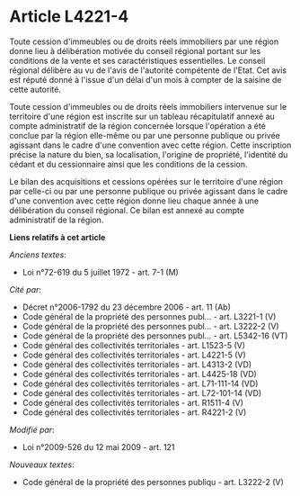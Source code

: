 # Article L4221-4

Toute cession d'immeubles ou de droits réels immobiliers par une région donne lieu à délibération motivée du conseil régional
portant sur les conditions de la vente et ses caractéristiques essentielles. Le conseil régional délibère au vu de l'avis de
l'autorité compétente de l'Etat. Cet avis est réputé donné à l'issue d'un délai d'un mois à compter de la saisine de cette
autorité. 

Toute cession d'immeubles ou de droits réels immobiliers intervenue sur le territoire d'une région est inscrite sur un
tableau récapitulatif annexé au compte administratif de la région concernée lorsque l'opération a été conclue par la région
elle-même ou par une personne publique ou privée agissant dans le cadre d'une convention avec cette région. Cette inscription
précise la nature du bien, sa localisation, l'origine de propriété, l'identité du cédant et du cessionnaire ainsi que les
conditions de la cession. 

Le bilan des acquisitions et cessions opérées sur le territoire d'une région par celle-ci ou par une personne publique ou
privée agissant dans le cadre d'une convention avec cette région donne lieu chaque année à une délibération du conseil
régional. Ce bilan est annexé au compte administratif de la région.

**Liens relatifs à cet article**

_Anciens textes_:

  - Loi n°72-619 du 5 juillet 1972 - art. 7-1 (M)

_Cité par_:

  - Décret n°2006-1792 du 23 décembre 2006 - art. 11 (Ab)
  - Code général de la propriété des personnes publ... - art. L3221-1 (V)
  - Code général de la propriété des personnes publ... - art. L3222-2 (V)
  - Code général de la propriété des personnes publ... - art. L5342-16 (VT)
  - Code général des collectivités territoriales - art. L1523-5 (V)
  - Code général des collectivités territoriales - art. L4221-5 (V)
  - Code général des collectivités territoriales - art. L4313-2 (VD)
  - Code général des collectivités territoriales - art. L4425-18 (VD)
  - Code général des collectivités territoriales - art. L71-111-14 (VD)
  - Code général des collectivités territoriales - art. L72-101-14 (VD)
  - Code général des collectivités territoriales - art. R1511-4 (V)
  - Code général des collectivités territoriales - art. R4221-2 (V)

_Modifié par_:

  - Loi n°2009-526 du 12 mai 2009 - art. 121

_Nouveaux textes_:

  - Code général de la propriété des personnes publiqu - art. L3222-2 (V)
